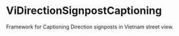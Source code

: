# ViDirectionSignpostCaptioning
Framework for Captioning Direction signposts in Vietnam street view.
